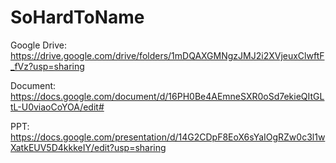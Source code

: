 # SoHardToName
Google Drive: https://drive.google.com/drive/folders/1mDQAXGMNgzJMJ2i2XVjeuxClwftF_fVz?usp=sharing

Document: https://docs.google.com/document/d/16PH0Be4AEmneSXR0oSd7ekieQItGLtL-U0viaoCoYOA/edit# 

PPT: https://docs.google.com/presentation/d/14G2CDpF8EoX6sYaIOgRZw0c3l1wXatkEUV5D4kkkeIY/edit?usp=sharing
